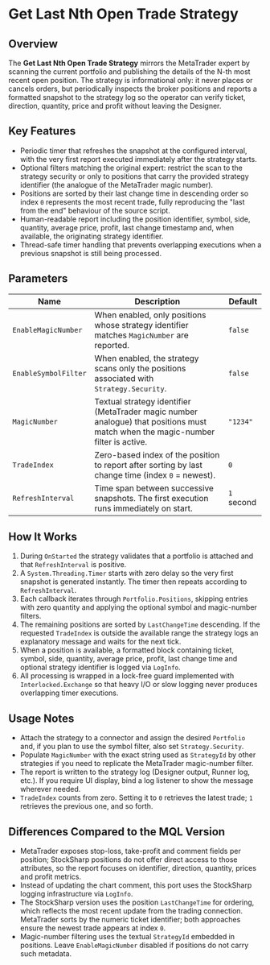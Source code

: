 # Get Last Nth Open Trade Strategy

## Overview
The **Get Last Nth Open Trade Strategy** mirrors the MetaTrader expert by scanning the current portfolio and publishing the details of the N-th most recent open position. The strategy is informational only: it never places or cancels orders, but periodically inspects the broker positions and reports a formatted snapshot to the strategy log so the operator can verify ticket, direction, quantity, price and profit without leaving the Designer.

## Key Features
- Periodic timer that refreshes the snapshot at the configured interval, with the very first report executed immediately after the strategy starts.
- Optional filters matching the original expert: restrict the scan to the strategy security or only to positions that carry the provided strategy identifier (the analogue of the MetaTrader magic number).
- Positions are sorted by their last change time in descending order so index `0` represents the most recent trade, fully reproducing the "last from the end" behaviour of the source script.
- Human-readable report including the position identifier, symbol, side, quantity, average price, profit, last change timestamp and, when available, the originating strategy identifier.
- Thread-safe timer handling that prevents overlapping executions when a previous snapshot is still being processed.

## Parameters
| Name | Description | Default |
| --- | --- | --- |
| `EnableMagicNumber` | When enabled, only positions whose strategy identifier matches `MagicNumber` are reported. | `false` |
| `EnableSymbolFilter` | When enabled, the strategy scans only the positions associated with `Strategy.Security`. | `false` |
| `MagicNumber` | Textual strategy identifier (MetaTrader magic number analogue) that positions must match when the magic-number filter is active. | `"1234"` |
| `TradeIndex` | Zero-based index of the position to report after sorting by last change time (index `0` = newest). | `0` |
| `RefreshInterval` | Time span between successive snapshots. The first execution runs immediately on start. | `1` second |

## How It Works
1. During `OnStarted` the strategy validates that a portfolio is attached and that `RefreshInterval` is positive.
2. A `System.Threading.Timer` starts with zero delay so the very first snapshot is generated instantly. The timer then repeats according to `RefreshInterval`.
3. Each callback iterates through `Portfolio.Positions`, skipping entries with zero quantity and applying the optional symbol and magic-number filters.
4. The remaining positions are sorted by `LastChangeTime` descending. If the requested `TradeIndex` is outside the available range the strategy logs an explanatory message and waits for the next tick.
5. When a position is available, a formatted block containing ticket, symbol, side, quantity, average price, profit, last change time and optional strategy identifier is logged via `LogInfo`.
6. All processing is wrapped in a lock-free guard implemented with `Interlocked.Exchange` so that heavy I/O or slow logging never produces overlapping timer executions.

## Usage Notes
- Attach the strategy to a connector and assign the desired `Portfolio` and, if you plan to use the symbol filter, also set `Strategy.Security`.
- Populate `MagicNumber` with the exact string used as `StrategyId` by other strategies if you need to replicate the MetaTrader magic-number filter.
- The report is written to the strategy log (Designer output, Runner log, etc.). If you require UI display, bind a log listener to show the message wherever needed.
- `TradeIndex` counts from zero. Setting it to `0` retrieves the latest trade; `1` retrieves the previous one, and so forth.

## Differences Compared to the MQL Version
- MetaTrader exposes stop-loss, take-profit and comment fields per position; StockSharp positions do not offer direct access to those attributes, so the report focuses on identifier, direction, quantity, prices and profit metrics.
- Instead of updating the chart comment, this port uses the StockSharp logging infrastructure via `LogInfo`.
- The StockSharp version uses the position `LastChangeTime` for ordering, which reflects the most recent update from the trading connection. MetaTrader sorts by the numeric ticket identifier; both approaches ensure the newest trade appears at index `0`.
- Magic-number filtering uses the textual `StrategyId` embedded in positions. Leave `EnableMagicNumber` disabled if positions do not carry such metadata.
